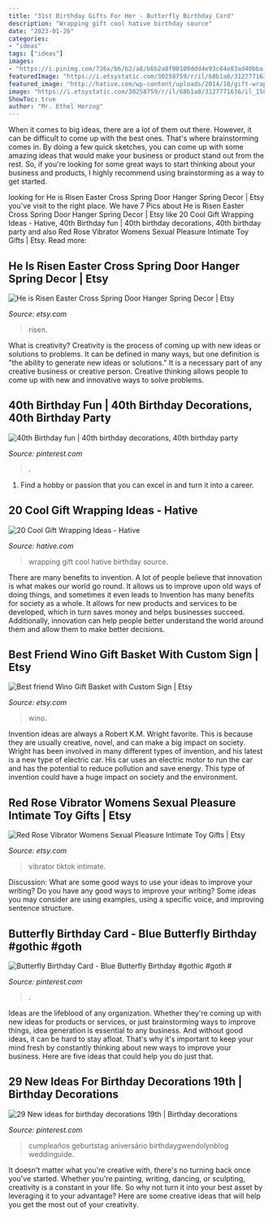 ```yaml
---
title: "31st Birthday Gifts For Her - Butterfly Birthday Card"
description: "Wrapping gift cool hative birthday source"
date: "2023-01-26"
categories:
- "ideas"
tags: ["ideas"]
images:
- "https://i.pinimg.com/736x/b6/b2/a8/b6b2a8f00109ddd4e93c04e83ad40bba.jpg"
featuredImage: "https://i.etsystatic.com/30258759/r/il/68b1a8/3127771636/il_1588xN.3127771636_b3ew.jpg"
featured_image: "http://hative.com/wp-content/uploads/2014/10/gift-wrapping-ideas/4-cool-gift-wrapping-ideas.jpg"
image: "https://i.etsystatic.com/30258759/r/il/68b1a8/3127771636/il_1588xN.3127771636_b3ew.jpg"
ShowToc: true
author: "Mr. Ethel Herzog"
---
```



When it comes to big ideas, there are a lot of them out there. However, it can be difficult to come up with the best ones. That's where brainstorming comes in. By doing a few quick sketches, you can come up with some amazing ideas that would make your business or product stand out from the rest. So, if you're looking for some great ways to start thinking about your business and products, I highly recommend using brainstorming as a way to get started.

	

		
looking for He is Risen Easter Cross Spring Door Hanger Spring Decor | Etsy you've visit to the right place. We have 7 Pics about He is Risen Easter Cross Spring Door Hanger Spring Decor | Etsy like 20 Cool Gift Wrapping Ideas - Hative, 40th Birthday fun | 40th birthday decorations, 40th birthday party and also Red Rose Vibrator Womens Sexual Pleasure Intimate Toy Gifts | Etsy. Read more:
		
    
## He Is Risen Easter Cross Spring Door Hanger Spring Decor | Etsy

<img loading=lazy src="https://i.etsystatic.com/27827508/r/il/c97d30/2879494594/il_1588xN.2879494594_2vv2.jpg" onerror="this.onerror=null;this.src='https://tse3.mm.bing.net/th?id=OIP.M22aPSr5WiF_AxzVt3SimQHaJ4&amp;pid=15.1';" alt="He is Risen Easter Cross Spring Door Hanger Spring Decor | Etsy">

_Source: etsy.com_

>risen. 

	

What is creativity?
Creativity is the process of coming up with new ideas or solutions to problems. It can be defined in many ways, but one definition is "the ability to generate new ideas or solutions." It is a necessary part of any creative business or creative person. Creative thinking allows people to come up with new and innovative ways to solve problems.

    
## 40th Birthday Fun | 40th Birthday Decorations, 40th Birthday Party

<img loading=lazy src="https://i.pinimg.com/736x/3e/8f/e3/3e8fe39b9cbfd19bc04f499e25a47aff.jpg" onerror="this.onerror=null;this.src='https://tse4.mm.bing.net/th?id=OIP.UgGxOPZy7lacHyxNjCtlSAHaLH&amp;pid=15.1';" alt="40th Birthday fun | 40th birthday decorations, 40th birthday party">

_Source: pinterest.com_

>. 

	

1. Find a hobby or passion that you can excel in and turn it into a career.

    
## 20 Cool Gift Wrapping Ideas - Hative

<img loading=lazy src="http://hative.com/wp-content/uploads/2014/10/gift-wrapping-ideas/4-cool-gift-wrapping-ideas.jpg" onerror="this.onerror=null;this.src='https://tse2.mm.bing.net/th?id=OIP.DM290G5GGwFg2ZJmXLjxnAHaLH&amp;pid=15.1';" alt="20 Cool Gift Wrapping Ideas - Hative">

_Source: hative.com_

>wrapping gift cool hative birthday source. 

	

There are many benefits to invention. A lot of people believe that innovation is what makes our world go round. It allows us to improve upon old ways of doing things, and sometimes it even leads to
Invention has many benefits for society as a whole. It allows for new products and services to be developed, which in turn saves money and helps businesses succeed. Additionally, innovation can help people better understand the world around them and allow them to make better decisions.

    
## Best Friend Wino Gift Basket With Custom Sign | Etsy

<img loading=lazy src="https://i.etsystatic.com/21963568/r/il/6d04e0/2134646544/il_fullxfull.2134646544_fzi4.jpg" onerror="this.onerror=null;this.src='https://tse1.mm.bing.net/th?id=OIP.FoYXWC101_8JQFcE3dB9ngHaJ4&amp;pid=15.1';" alt="Best friend Wino Gift Basket with Custom Sign | Etsy">

_Source: etsy.com_

>wino. 

	

Invention ideas are always a Robert K.M. Wright favorite. This is because they are usually creative, novel, and can make a big impact on society. Wright has been involved in many different types of invention, and his latest is a new type of electric car. His car uses an electric motor to run the car and has the potential to reduce pollution and save energy. This type of invention could have a huge impact on society and the environment.

    
## Red Rose Vibrator Womens Sexual Pleasure Intimate Toy Gifts | Etsy

<img loading=lazy src="https://i.etsystatic.com/30258759/r/il/68b1a8/3127771636/il_1588xN.3127771636_b3ew.jpg" onerror="this.onerror=null;this.src='https://tse2.mm.bing.net/th?id=OIP.YEpCTNOJmnUgVMTNhDprPwHaKN&amp;pid=15.1';" alt="Red Rose Vibrator Womens Sexual Pleasure Intimate Toy Gifts | Etsy">

_Source: etsy.com_

>vibrator tiktok intimate. 

	

Discussion: What are some good ways to use your ideas to improve your writing?
Do you have any good ways to improve your writing? Some ideas you may consider are using examples, using a specific voice, and improving sentence structure.

    
## Butterfly Birthday Card - Blue Butterfly Birthday #gothic #goth #

<img loading=lazy src="https://i.pinimg.com/736x/06/91/49/069149dd2b8a70daf71a32cf539ef81e.jpg" onerror="this.onerror=null;this.src='https://tse2.mm.bing.net/th?id=OIP.gGGwu9k6PB9Qu_kHRcf5mgAAAA&amp;pid=15.1';" alt="Butterfly Birthday Card - Blue Butterfly Birthday #gothic #goth #">

_Source: pinterest.com_

>. 

	

Ideas are the lifeblood of any organization. Whether they're coming up with new ideas for products or services, or just brainstorming ways to improve things, idea generation is essential to any business. And without good ideas, it can be hard to stay afloat. That's why it's important to keep your mind fresh by constantly thinking about new ways to improve your business. Here are five ideas that could help you do just that.

    
## 29 New Ideas For Birthday Decorations 19th | Birthday Decorations

<img loading=lazy src="https://i.pinimg.com/736x/b6/b2/a8/b6b2a8f00109ddd4e93c04e83ad40bba.jpg" onerror="this.onerror=null;this.src='https://tse4.mm.bing.net/th?id=OIP.kg0-lOTcQd-Yy71fwR0ShQAAAA&amp;pid=15.1';" alt="29 New ideas for birthday decorations 19th | Birthday decorations">

_Source: pinterest.com_

>cumpleaños geburtstag aniversário birthdaygwendolynblog weddinguide. 

	

It doesn't matter what you're creative with, there's no turning back once you've started. Whether you're painting, writing, dancing, or sculpting, creativity is a constant in your life. So why not turn it into your best asset by leveraging it to your advantage? Here are some creative ideas that will help you get the most out of your creativity.

